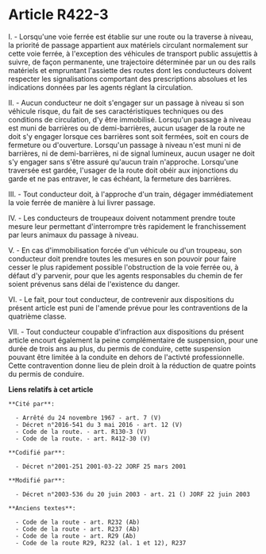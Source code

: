 # Article R422-3

I. - Lorsqu'une voie ferrée est établie sur une route ou la traverse à niveau, la priorité de passage appartient aux
matériels circulant normalement sur cette voie ferrée, à l'exception des véhicules de transport public assujettis à suivre,
de façon permanente, une trajectoire déterminée par un ou des rails matériels et empruntant l'assiette des routes dont les
conducteurs doivent respecter les signalisations comportant des prescriptions absolues et les indications données par les
agents réglant la circulation.

II. - Aucun conducteur ne doit s'engager sur un passage à niveau si son véhicule risque, du fait de ses caractéristiques
techniques ou des conditions de circulation, d'y être immobilisé. Lorsqu'un passage à niveau est muni de barrières ou de
demi-barrières, aucun usager de la route ne doit s'y engager lorsque ces barrières sont soit fermées, soit en cours de
fermeture ou d'ouverture. Lorsqu'un passage à niveau n'est muni ni de barrières, ni de demi-barrières, ni de signal lumineux,
aucun usager ne doit s'y engager sans s'être assuré qu'aucun train n'approche. Lorsqu'une traversée est gardée, l'usager de
la route doit obéir aux injonctions du garde et ne pas entraver, le cas échéant, la fermeture des barrières.

III. - Tout conducteur doit, à l'approche d'un train, dégager immédiatement la voie ferrée de manière à lui livrer passage.

IV. - Les conducteurs de troupeaux doivent notamment prendre toute mesure leur permettant d'interrompre très rapidement le
franchissement par leurs animaux du passage à niveau.

V. - En cas d'immobilisation forcée d'un véhicule ou d'un troupeau, son conducteur doit prendre toutes les mesures en son
pouvoir pour faire cesser le plus rapidement possible l'obstruction de la voie ferrée ou, à défaut d'y parvenir, pour que les
agents responsables du chemin de fer soient prévenus sans délai de l'existence du danger.

VI. - Le fait, pour tout conducteur, de contrevenir aux dispositions du présent article est puni de l'amende prévue pour les
contraventions de la quatrième classe.

VII. - Tout conducteur coupable d'infraction aux dispositions du présent article encourt également la peine complémentaire de
suspension, pour une durée de trois ans au plus, du permis de conduire, cette suspension pouvant être limitée à la conduite
en dehors de l'activté professionnelle. Cette contravention donne lieu de plein droit à la réduction de quatre points du
permis de conduire.

**Liens relatifs à cet article**

	**Cité par**:

	  - Arrêté du 24 novembre 1967 - art. 7 (V)
	  - Décret n°2016-541 du 3 mai 2016 - art. 12 (V)
	  - Code de la route. - art. R130-3 (V)
	  - Code de la route. - art. R412-30 (V)

	**Codifié par**:

	  - Décret n°2001-251 2001-03-22 JORF 25 mars 2001

	**Modifié par**:

	  - Décret n°2003-536 du 20 juin 2003 - art. 21 () JORF 22 juin 2003

	**Anciens textes**:

	  - Code de la route - art. R232 (Ab)
	  - Code de la route - art. R237 (Ab)
	  - Code de la route - art. R29 (Ab)
	  - Code de la route R29, R232 (al. 1 et 12), R237
